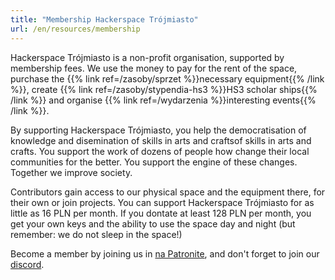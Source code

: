 ```yaml
---
title: "Membership Hackerspace Trójmiasto"
url: /en/resources/membership
---
```


Hackerspace Trójmiasto is a non-profit organisation, supported by membership fees.
We use the money to pay for the rent of the space, purchase the {{% link ref=/zasoby/sprzet  %}}necessary equipment{{% /link %}}, create {{% link ref=/zasoby/stypendia-hs3 %}}HS3 scholar ships{{% /link %}} and organise {{% link ref=/wydarzenia %}}interesting events{{% /link %}}.

By supporting Hackerspace Trójmiasto, you help the democratisation of knowledge and disemination of skills in arts and craftsof skills in arts and crafts.
You support the work of dozens of people how change their local communities for the better.
You support the engine of these changes.
Together we improve society.

Contributors gain access to our physical space and the equipment there, for their own or join projects.
You can support Hackerspace Trójmiasto for as little as 16 PLN per month.
If you dontate at least 128 PLN per month, you get your own keys and the ability to use the space day and night (but remember: we do not sleep in the space!)


Become a member by joining us in [na Patronite](https://patronite.pl/hs3), and don't forget to join our [discord](/join).

